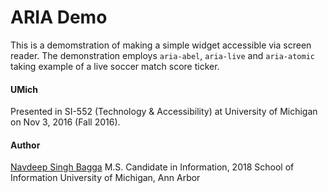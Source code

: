 # ARIA Demo

This is a demomstration of making a simple widget accessible via screen reader. The demonstration employs `aria-abel`, `aria-live` and `aria-atomic` taking example of a live soccer match score ticker.


#### UMich
Presented in SI-552 (Technology & Accessibility) at University of Michigan on Nov 3, 2016 (Fall 2016).

#### Author
[Navdeep Singh Bagga](mailto:navdeepb@umich.edu "navdeepb@umich.edu")
M.S. Candidate in Information, 2018
School of Information
University of Michigan, Ann Arbor